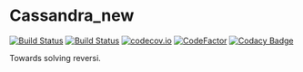 # Cassandra_new
[![Build Status](https://img.shields.io/badge/c%2B%2B-17-green.svg)](https://img.shields.io/badge/c%2B%2B-17-green.svg)
[![Build Status](https://travis-ci.org/PanicSheep/Cassandra_new.svg?branch=master)](https://travis-ci.org/PanicSheep/Cassandra_new)
[![codecov.io](https://codecov.io/gh/PanicSheep/Cassandra_new/coverage.svg?branch=master)](https://codecov.io/gh/PanicSheep/Cassandra_new/branch/master/)
[![CodeFactor](https://www.codefactor.io/repository/github/panicsheep/cassandra_new/badge)](https://www.codefactor.io/repository/github/panicsheep/cassandra_new)
[![Codacy Badge](https://api.codacy.com/project/badge/Grade/372e90287a5f43c8bb58e954e679d6a1)](https://app.codacy.com/app/PanicSheep/Cassandra_new?utm_source=github.com&utm_medium=referral&utm_content=PanicSheep/Cassandra_new&utm_campaign=Badge_Grade_Dashboard)

Towards solving reversi.
